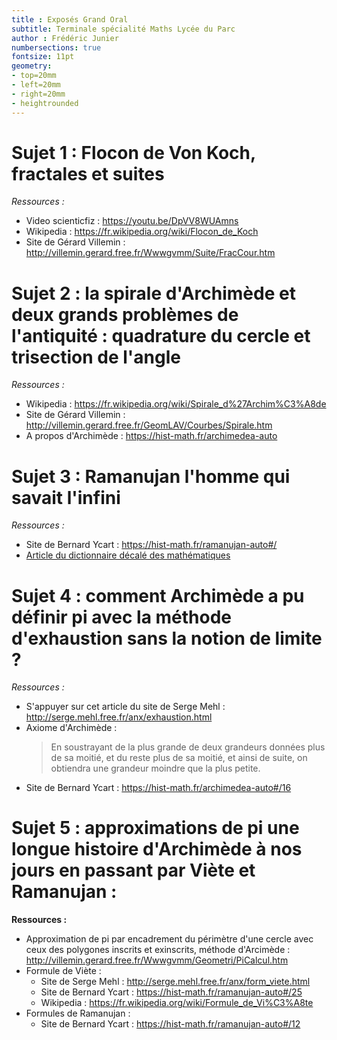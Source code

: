 ```yaml
---
title : Exposés Grand Oral
subtitle: Terminale spécialité Maths Lycée du Parc
author : Frédéric Junier
numbersections: true
fontsize: 11pt
geometry:
- top=20mm
- left=20mm
- right=20mm
- heightrounded    
--- 
```



# Sujet 1 : Flocon de Von Koch, fractales et suites


_Ressources :_

* Video scienticfiz : <https://youtu.be/DpVV8WUAmns>
* Wikipedia : <https://fr.wikipedia.org/wiki/Flocon_de_Koch>
* Site de Gérard Villemin : <http://villemin.gerard.free.fr/Wwwgvmm/Suite/FracCour.htm>


# Sujet 2 : la spirale d'Archimède et deux grands problèmes de l'antiquité : quadrature du cercle et  trisection de l'angle

_Ressources :_

* Wikipedia : <https://fr.wikipedia.org/wiki/Spirale_d%27Archim%C3%A8de>
*  Site de Gérard Villemin : <http://villemin.gerard.free.fr/GeomLAV/Courbes/Spirale.htm>
*  A propos d'Archimède : <https://hist-math.fr/archimedea-auto>


# Sujet 3 : Ramanujan l'homme qui savait l'infini

_Ressources :_

*  Site de Bernard Ycart : <https://hist-math.fr/ramanujan-auto#/>
*  [Article du dictionnaire décalé des mathématiques](ressources/ramanujan.pdf)



# Sujet 4 : comment   Archimède a pu définir pi  avec la méthode d'exhaustion sans la notion de limite ?

_Ressources :_

*  S'appuyer sur cet article du site de Serge Mehl : <http://serge.mehl.free.fr/anx/exhaustion.html>
* Axiome d'Archimède :
    >En soustrayant de la plus grande de deux grandeurs données plus de sa moitié, et du reste plus de sa moitié, et ainsi de suite, on obtiendra une grandeur moindre que la plus petite. 
*  Site de Bernard Ycart : <https://hist-math.fr/archimedea-auto#/16>



# Sujet 5 : approximations de pi une longue histoire d'Archimède à nos jours en passant par Viète et Ramanujan :


__Ressources :__

* Approximation de pi par encadrement du périmètre d'une cercle avec ceux des polygones inscrits et exinscrits, méthode d'Arcimède : <http://villemin.gerard.free.fr/Wwwgvmm/Geometri/PiCalcul.htm>
* Formule de Viète :
  *  Site de Serge Mehl : <http://serge.mehl.free.fr/anx/form_viete.html>
  *  Site de Bernard Ycart : <https://hist-math.fr/ramanujan-auto#/25>
  *  Wikipedia : <https://fr.wikipedia.org/wiki/Formule_de_Vi%C3%A8te>
* Formules de Ramanujan :
  * Site de Bernard Ycart : <https://hist-math.fr/ramanujan-auto#/12>





  

